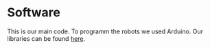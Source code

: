 # Software

This is our main code. To programm the robots we used Arduino.
Our libraries can be found [here](https://github.com/MelissaKt/i-bots_soccer/tree/main/Software/Libraries/LIDAR).
